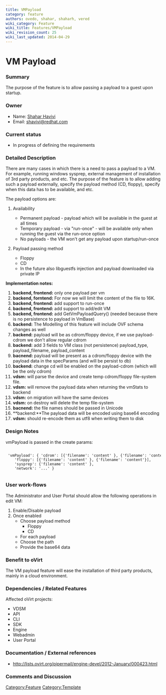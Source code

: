 ```yaml
---
title: VMPayload
category: feature
authors: ovedo, shahar, shaharh, vered
wiki_category: Feature
wiki_title: Features/VMPayload
wiki_revision_count: 25
wiki_last_updated: 2014-04-29
---
```


# VM Payload

### Summary

The purpose of the feature is to allow passing a payload to a guest upon startup.

### Owner

*   Name: [ Shahar Havivi](User:Shaharh)
*   Email: <shavivi@redhat.com>

### Current status

*   In progress of defining the requirements

### Detailed Description

There are many cases in which there is a need to pass a payload to a VM. For example, running windows sysprep, external management of installation of 3rd party products, and etc. The purpose of the feature is to allow adding such a payload externally, specify the payload method (CD, floppy), specify when this data has to be available, and etc.

The payload options are:

1.  Availability
    -   Permanent payload - payload which will be available in the guest at all times
    -   Temporary payload - via "run-once" - will be available only when running the guest via the run-once option
    -   No payloads - the VM won't get any payload upon startup/run-once

2.  Payload passing method
    -   Floppy
    -   CD
    -   In the future also libguestfs injection and payload downloaded via private IP

**Implementation notes:**

1.  **backend, frontend:** only one payload per vm
2.  **backend, forntend:** For now we will limit the content of the file to 16K.
3.  **backend, frontend:** add support to run-once
4.  **backend, frontend:** add support to add/edit VM
5.  **backend, frontend:** add GetVmPayloadQuery() (needed because there is no persistence to payload in VmBase)
6.  **backend:** The Modelling of this feature will include OVF schema changes as well
7.  **backend:** payload will be as cdrom/floppy device, if we use payload-cdrom we don't allow regular cdrom
8.  **backend:** add 3 fields to VM class (not persistence) payload_type, payload_filename, payload_content
9.  **bacnend:** payload will be present as a cdrom/floppy device with the payload data in the specParams (and will be persist to db)
10. **backend:** change cd will be enabled on the payload-cdrom (which will be the only cdrom)
11. **vdsm:** will parse the device and create temp cdrom/floppy file-system file.
12. **vdsm:** will remove the payload data when returning the vmStats to backend
13. **vdsm:** on migration will have the same devices
14. **vdsm:** on destroy will delete the temp file-system
15. **bacnend:** the file names should be passed in Unicode
16. **backend:**The payload data will be encoded using base64 encoding
17. **vdsm:** should re-encode them as utf8 when writing them to disk

### Design Notes

vmPayload is passed in the create params:

       'vmPayload': { 'cdrom': [{'filename': 'content' }, {'filename': 'content'}],
        'floppy': [{'filename': 'content' }, {'filename': 'content'}],
        'sysprep': {'filename': 'content' },
        'network': '...' }
       

### User work-flows

The Administrator and User Portal should allow the following operations in edit VM:

1.  Enable/Disable payload
2.  Once enabled
    -   Choose payload method
        -   Floppy
        -   CD
    -   For each payload
    -   Choose the path
    -   Provide the base64 data

### Benefit to oVirt

The VM payload feature will ease the installation of third party products, mainly in a cloud environment.

### Dependencies / Related Features

Affected oVirt projects:

*   VDSM
*   API
*   CLI
*   SDK
*   Engine
*   Webadmin
*   User Portal

### Documentation / External references

*   <http://lists.ovirt.org/pipermail/engine-devel/2012-January/000423.html>

### Comments and Discussion

<Category:Feature> <Category:Template>
